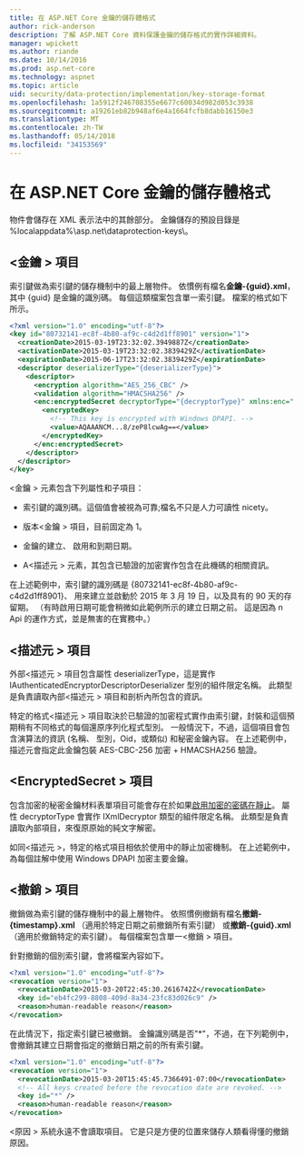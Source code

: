 ```yaml
---
title: 在 ASP.NET Core 金鑰的儲存體格式
author: rick-anderson
description: 了解 ASP.NET Core 資料保護金鑰的儲存格式的實作詳細資料。
manager: wpickett
ms.author: riande
ms.date: 10/14/2016
ms.prod: asp.net-core
ms.technology: aspnet
ms.topic: article
uid: security/data-protection/implementation/key-storage-format
ms.openlocfilehash: 1a5912f246708355e6677c60034d982d053c3938
ms.sourcegitcommit: a19261eb82b948af6e4a1664fcfb8dabb16150e3
ms.translationtype: MT
ms.contentlocale: zh-TW
ms.lasthandoff: 05/14/2018
ms.locfileid: "34153569"
---
```

# <a name="key-storage-format-in-aspnet-core"></a>在 ASP.NET Core 金鑰的儲存體格式

<a name="data-protection-implementation-key-storage-format"></a>

物件會儲存在 XML 表示法中的其餘部分。 金鑰儲存的預設目錄是 %localappdata%\asp.net\dataprotection-keys\。

## <a name="the-key-element"></a>\<金鑰 > 項目

索引鍵做為索引鍵的儲存機制中的最上層物件。 依慣例有檔名**金鑰-{guid}.xml**，其中 {guid} 是金鑰的識別碼。 每個這類檔案包含單一索引鍵。 檔案的格式如下所示。

```xml
<?xml version="1.0" encoding="utf-8"?>
<key id="80732141-ec8f-4b80-af9c-c4d2d1ff8901" version="1">
  <creationDate>2015-03-19T23:32:02.3949887Z</creationDate>
  <activationDate>2015-03-19T23:32:02.3839429Z</activationDate>
  <expirationDate>2015-06-17T23:32:02.3839429Z</expirationDate>
  <descriptor deserializerType="{deserializerType}">
    <descriptor>
      <encryption algorithm="AES_256_CBC" />
      <validation algorithm="HMACSHA256" />
      <enc:encryptedSecret decryptorType="{decryptorType}" xmlns:enc="...">
        <encryptedKey>
          <!-- This key is encrypted with Windows DPAPI. -->
          <value>AQAAANCM...8/zeP8lcwAg==</value>
        </encryptedKey>
      </enc:encryptedSecret>
    </descriptor>
  </descriptor>
</key>
```

\<金鑰 > 元素包含下列屬性和子項目：

* 索引鍵的識別碼。這個值會被視為可靠;檔名不只是人力可讀性 nicety。

* 版本\<金鑰 > 項目，目前固定為 1。

* 金鑰的建立、 啟用和到期日期。

* A\<描述元 > 元素，其包含已驗證的加密實作包含在此機碼的相關資訊。

在上述範例中，索引鍵的識別碼是 {80732141-ec8f-4b80-af9c-c4d2d1ff8901}、 用來建立並啟動於 2015 年 3 月 19 日，以及具有的 90 天的存留期。 （有時啟用日期可能會稍微如此範例所示的建立日期之前。 這是因為 n Api 的運作方式，並是無害的在實務中。）

## <a name="the-descriptor-element"></a>\<描述元 > 項目

外部\<描述元 > 項目包含屬性 deserializerType，這是實作 IAuthenticatedEncryptorDescriptorDeserializer 型別的組件限定名稱。 此類型是負責讀取內部\<描述元 > 項目和剖析內所包含的資訊。

特定的格式\<描述元 > 項目取決於已驗證的加密程式實作由索引鍵，封裝和這個預期稍有不同格式的每個還原序列化程式型別。 一般情況下，不過，這個項目會包含演算法的資訊 (名稱、 型別，Oid，或類似) 和秘密金鑰內容。 在上述範例中，描述元會指定此金鑰包裝 AES-CBC-256 加密 + HMACSHA256 驗證。

## <a name="the-encryptedsecret-element"></a>\<EncryptedSecret > 項目

<encryptedSecret>包含加密的秘密金鑰材料表單項目可能會存在於如果[啟用加密的密碼在靜止](xref:security/data-protection/implementation/key-encryption-at-rest#data-protection-implementation-key-encryption-at-rest)。 屬性 decryptorType 會實作 IXmlDecryptor 類型的組件限定名稱。 此類型是負責讀取內部<encryptedKey>項目，來復原原始的純文字解密。

如同\<描述元 >，特定的格式<encryptedSecret>項目相依於使用中的靜止加密機制。 在上述範例中，為每個註解中使用 Windows DPAPI 加密主要金鑰。

## <a name="the-revocation-element"></a>\<撤銷 > 項目

撤銷做為索引鍵的儲存機制中的最上層物件。 依照慣例撤銷有檔名**撤銷-{timestamp}.xml** （適用於特定日期之前撤銷所有索引鍵） 或**撤銷-{guid}.xml** （適用於撤銷特定的索引鍵）。 每個檔案包含單一\<撤銷 > 項目。

針對撤銷的個別索引鍵，會將檔案內容如下。

```xml
<?xml version="1.0" encoding="utf-8"?>
<revocation version="1">
  <revocationDate>2015-03-20T22:45:30.2616742Z</revocationDate>
  <key id="eb4fc299-8808-409d-8a34-23fc83d026c9" />
  <reason>human-readable reason</reason>
</revocation>
```

在此情況下，指定索引鍵已被撤銷。 金鑰識別碼是否"*"，不過，在下列範例中，會撤銷其建立日期會指定的撤銷日期之前的所有索引鍵。

```xml
<?xml version="1.0" encoding="utf-8"?>
<revocation version="1">
  <revocationDate>2015-03-20T15:45:45.7366491-07:00</revocationDate>
  <!-- All keys created before the revocation date are revoked. -->
  <key id="*" />
  <reason>human-readable reason</reason>
</revocation>
```

\<原因 > 系統永遠不會讀取項目。 它是只是方便的位置來儲存人類看得懂的撤銷原因。
